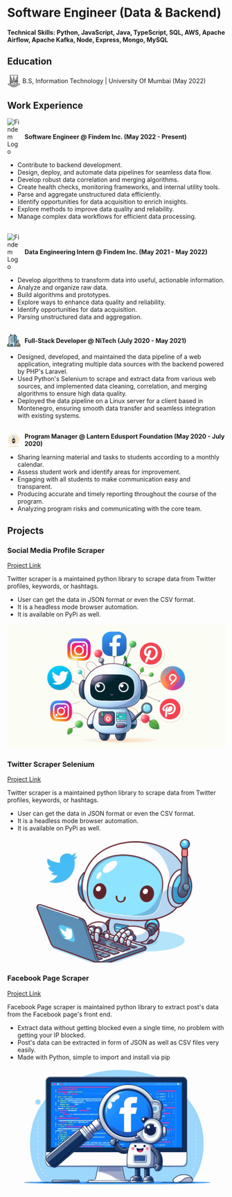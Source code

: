 # Software Engineer (Data & Backend)

#### Technical Skills: Python, JavaScript, Java, TypeScript, SQL, AWS, Apache Airflow, Apache Kafka, Node, Express, Mongo, MySQL

## Education

<div style="display: flex; align-items: center; margin-bottom: 10px;">
  <img src="assets/mu.jpeg" alt="Mumbai University" style="width: 30px; height: auto; margin-right: 5px;" />
  <span>B.S, Information Technology | University Of Mumbai (May 2022)</span>
</div>

## Work Experience

<div style="display: flex; align-items: center; margin-bottom: 10px;">
  <img src="https://www.finsmes.com/wp-content/uploads/2022/03/findem.jpg" alt="Findem Logo" style="width: 30px; height: auto; margin-right: 10px;" />
  <strong>Software Engineer @ Findem Inc. (May 2022 - Present)</strong>
</div>

- Contribute to backend development.
- Design, deploy, and automate data pipelines for seamless data flow.
- Develop robust data correlation and merging algorithms.
- Create health checks, monitoring frameworks, and internal utility tools.
- Parse and aggregate unstructured data efficiently.
- Identify opportunities for data acquisition to enrich insights.
- Explore methods to improve data quality and reliability.
- Manage complex data workflows for efficient data processing.

<br>

<div style="display: flex; align-items: center; margin-bottom: 10px;">
  <img src="https://www.finsmes.com/wp-content/uploads/2022/03/findem.jpg" alt="Findem Logo" style="width: 30px; height: auto; margin-right: 10px;" />
  <strong>Data Engineering Intern @ Findem Inc. (May 2021 - May 2022)</strong>
</div>

- Develop algorithms to transform data into useful, actionable information.
- Analyze and organize raw data.
- Build algorithms and prototypes.
- Explore ways to enhance data quality and reliability.
- Identify opportunities for data acquisition.
- Parsing unstructured data and aggregation.

<br>
<div style="display: flex; align-items: center; margin-bottom: 10px;">
  <img src="assets/buildings.png" alt="Findem Logo" style="width: 30px; height: auto; margin-right: 10px;" />
  <strong>Full-Stack Developer @ NiTech (July 2020 - May 2021)</strong>
</div>

- Designed, developed, and maintained the data pipeline of a web application, integrating multiple data sources with the backend powered by PHP's Laravel.
- Used Python's Selenium to scrape and extract data from various web sources, and implemented data cleaning, correlation, and merging algorithms to ensure high data quality.
- Deployed the data pipeline on a Linux server for a client based in Montenegro, ensuring smooth data transfer and seamless integration with existing systems.

<br>
<div style="display: flex; align-items: center; margin-bottom: 10px;">
  <img src="assets/lantern_edusport.jpg" alt="Findem Logo" style="width: 30px; height: auto; margin-right: 10px;" />
  <strong>Program Manager @ Lantern Edusport Foundation (May 2020 - July 2020)</strong>
</div>

- Sharing learning material and tasks to students according to a monthly calendar.
- Assess student work and identify areas for improvement.
- Engaging with all students to make communication easy and transparent.
- Producing accurate and timely reporting throughout the course of the program.
- Analyzing program risks and communicating with the core team.

## Projects

### Social Media Profile Scraper
[Project Link](https://github.com/shaikhsajid1111/social-media-profile-scrapers/)

Twitter scraper is a maintained python library to scrape data from Twitter profiles, keywords, or hashtags.
- User can get the data in JSON format or even the CSV format.
- It is a headless mode browser automation.
- It is available on PyPi as well.

![Social Media Scraper](/assets/social-media-scraperjpeg.jpeg)

### Twitter Scraper Selenium
[Project Link](https://github.com/shaikhsajid1111/twitter-scraper-selenium/)

Twitter scraper is a maintained python library to scrape data from Twitter profiles, keywords, or hashtags.
- User can get the data in JSON format or even the CSV format.
- It is a headless mode browser automation.
- It is available on PyPi as well.

![Twitter Scraper Selenium](/assets/twitter-scraper.jpeg)

### Facebook Page Scraper
[Project Link](https://github.com/shaikhsajid1111/facebook_page_scraper/)

Facebook Page scraper is maintained python library to extract post's data from the Facebook page's front end.
- Extract data without getting blocked even a single time, no problem with getting your IP blocked.
- Post's data can be extracted in form of JSON as well as CSV files very easily.
- Made with Python, simple to import and install via pip


![Facebook Scraper](/assets/fb_scraper.jpeg)

